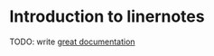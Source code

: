 # Introduction to linernotes

TODO: write [great documentation](http://jacobian.org/writing/great-documentation/what-to-write/)
